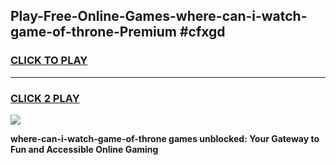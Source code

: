 
## Play-Free-Online-Games-where-can-i-watch-game-of-throne-Premium #cfxgd
<h3>
<a href="https://premium.freeplayer.one?title=where-can-i-watch-game-of-throne&ref=8M">CLICK TO PLAY</a></h3>
<hr>

<h3>
<a href="https://premium.freeplayer.one?title=where-can-i-watch-game-of-throne&ref=8M">CLICK 2 PLAY</a>
  
</h3>

<a href="https://premium.freeplayer.one?title=where-can-i-watch-game-of-throne&ref=8M"><img src="https://clearcache.store/games.png"></a>


**where-can-i-watch-game-of-throne games unblocked: Your Gateway to Fun and Accessible Online Gaming**

